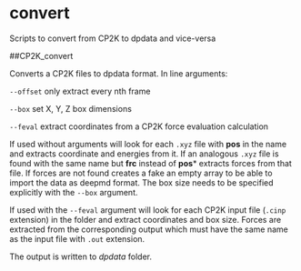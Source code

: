 # convert
Scripts to convert from CP2K to dpdata and vice-versa

##CP2K_convert

Converts a CP2K files to dpdata format. In line arguments:

`--offset`  only extract every nth frame

`--box` set X, Y, Z box dimensions

`--feval` extract coordinates from a CP2K force evaluation calculation 


If used without arguments will look for each `.xyz` file  with ****pos**** in the name and extracts coordinate and energies from it. 
If an analogous `.xyz` file is found with the same name but ****frc**** instead of ****pos***** extracts forces from that file. 
If forces are not found creates a fake an empty array to be able to import the data as deepmd format. The box size needs to be specified explicitly with the `--box` argument.

If used with the `--feval` argument will look for each CP2K input file (`.cinp` extension) in the folder and extract coordinates and box size. Forces are extracted from the corresponding output which must have the same name as the input file with `.out` extension.

The output is written to _dpdata_ folder.




